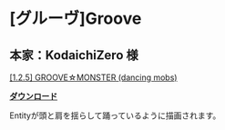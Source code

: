 # [グルーヴ]Groove
## 本家：KodaichiZero 様
[[1.2.5] GROOVE☆MONSTER (dancing mobs)](http://www.minecraftforum.net/forums/mapping-and-modding/minecraft-mods/1283402-1-2-5-groovemonster-dancing-mobs)

[**ダウンロード**](https://github.com/eyeq/mod-1.11.2-Groove/releases/download/1.0/1.11.2-Groove-1.0.jar)

Entityが頭と肩を揺らして踊っているように描画されます。  
